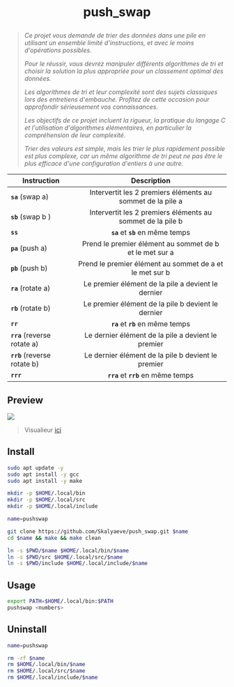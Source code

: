 # <p align="center">push_swap</p>

> _Ce projet vous demande de trier des données dans une pile en utilisant un ensemble limité d'instructions, et avec le moins d'opérations possibles._
>
> _Pour le réussir, vous devrez manipuler différents algorithmes de tri et choisir la solution la plus appropriée pour un classement optimal des données._
>
> _Les algorithmes de tri et leur complexité sont des sujets classiques lors des entretiens d'embauche. Profitez de cette occasion pour approfondir sérieusement vos connaissances._
>
> _Les objectifs de ce projet incluent la rigueur, la pratique du langage C et l'utilisation d'algorithmes élémentaires, en particulier la compréhension de leur complexité._
>
> _Trier des valeurs est simple, mais les trier le plus rapidement possible est plus complexe, car un même algorithme de tri peut ne pas être le plus efficace d'une configuration d'entiers à une autre._

| Instruction                  |                        Description                         |
| ---------------------------- | :--------------------------------------------------------: |
| **`sa`** (swap a)            | Intervertit les 2 premiers éléments au sommet de la pile a |
| **`sb`** (swap b )           | Intervertit les 2 premiers éléments au sommet de la pile b |
| **`ss`**                     |             **`sa`** et **`sb`** en même temps             |
| **`pa`** (push a)            |  Prend le premier élément au sommet de b et le met sur a   |
| **`pb`** (push b)            |  Prend le premier élément au sommet de a et le met sur b   |
| **`ra`** (rotate a)          |     Le premier élément de la pile a devient le dernier     |
| **`rb`** (rotate b)          |     Le premier élément de la pile b devient le dernier     |
| **`rr`**                     |             **`ra`** et **`rb`** en même temps             |
| **`rra`** (reverse rotate a) |     Le dernier élément de la pile a devient le premier     |
| **`rrb`** (reverse rotate b) |     Le dernier élément de la pile b devient le premier     |
| **`rrr`**                    |            **`rra`** et **`rrb`** en même temps            |

## Preview

![](https://github.com/Skalyaev/push_swap/blob/main/preview.gif)

> Visualieur [ici](https://gitlab.com/hydrasho/visualizer-push-swap)

## Install

```bash
sudo apt update -y
sudo apt install -y gcc
sudo apt install -y make
```

```bash
mkdir -p $HOME/.local/bin
mkdir -p $HOME/.local/src
mkdir -p $HOME/.local/include
```

```bash
name=pushswap

git clone https://github.com/Skalyaeve/push_swap.git $name
cd $name && make && make clean

ln -s $PWD/$name $HOME/.local/bin/$name
ln -s $PWD/src $HOME/.local/src/$name
ln -s $PWD/include $HOME/.local/include/$name
```

## Usage

```bash
export PATH=$HOME/.local/bin:$PATH
pushswap <numbers>
```

## Uninstall

```bash
name=pushswap

rm -rf $name
rm $HOME/.local/bin/$name
rm $HOME/.local/src/$name
rm $HOME/.local/include/$name
```
